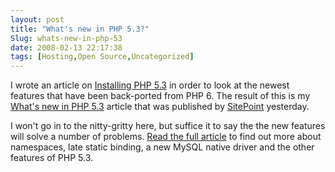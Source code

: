 ```yaml
---
layout: post
title: "What's new in PHP 5.3?"
Slug: whats-new-in-php-53
date: 2008-02-13 22:17:38
tags: [Hosting,Open Source,Uncategorized]
---
```

I wrote an article on [Installing PHP 5.3](http://phpmelb.org/index.php?option=com_content&view=article&id=69:installing-php-53&Itemid=1) in order to look at the newest features that have been back-ported from PHP 6. The result of this is my [What's new in PHP 5.3](http://www.sitepoint.com/article/whats-new-php-5-3) article that was published by [SitePoint](http://www.sitepoint.com/) yesterday.

I won't go in to the nitty-gritty here, but suffice it to say the the new features will solve a number of problems. [Read the full article](http://www.sitepoint.com/article/whats-new-php-5-3) to find out more about namespaces, late static binding, a new MySQL native driver and the other features of PHP 5.3.
